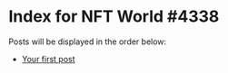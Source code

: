 # Index for NFT World #4338
Posts will be displayed in the order below:

- [Your first post](./001-first.md)

